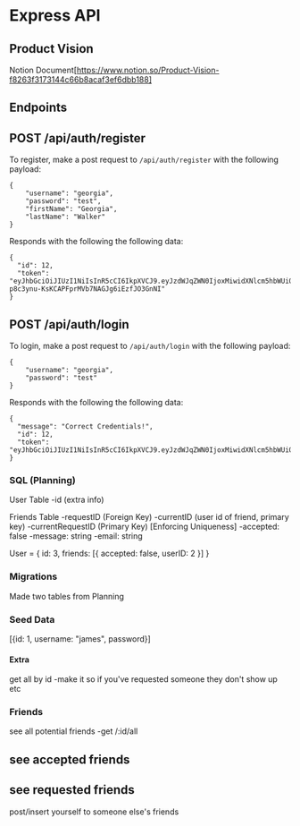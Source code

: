 # Express API

## Product Vision

Notion Document[https://www.notion.so/Product-Vision-f8263f3173144c66b8acaf3ef6dbb188]

## Endpoints

## POST /api/auth/register

To register, make a post request to `/api/auth/register` with the following payload:

```
{
	"username": "georgia",
	"password": "test",
	"firstName": "Georgia",
	"lastName": "Walker"
}
```

Responds with the following the following data:

```
{
  "id": 12,
  "token": "eyJhbGciOiJIUzI1NiIsInR5cCI6IkpXVCJ9.eyJzdWJqZWN0IjoxMiwidXNlcm5hbWUiOiJnZW9yZ2lhIiwiaWF0IjoxNTcxNjExODE1LCJleHAiOjE1NzE2OTgyMTV9.3AbA-p8c3ynu-KsKCAPFprMVb7NAGJg6iEzfJO3GnNI"
}
```

## POST /api/auth/login

To login, make a post request to `/api/auth/login` with the following payload:

```
{
	"username": "georgia",
	"password": "test"
}
```

Responds with the following the following data:

```
{
  "message": "Correct Credentials!",
  "id": 12,
  "token": "eyJhbGciOiJIUzI1NiIsInR5cCI6IkpXVCJ9.eyJzdWJqZWN0IjoxMiwidXNlcm5hbWUiOiJnZW9yZ2lhIiwiaWF0IjoxNTcxNjExODI2LCJleHAiOjE1NzE2OTgyMjZ9.gQ8XCLCRfoM4EuNF5kS_mwin8PJQklJKzFbINf4JE_s"
}
```

### SQL (Planning)

User Table
-id
(extra info)

Friends Table
-requestID (Foreign Key)
-currentID (user id of friend, primary key)
-currentRequestID (Primary Key) [Enforcing Uniqueness]
-accepted: false
-message: string
-email: string

User = {
id: 3,
friends: [{
accepted: false,
userID: 2
}]
}

### Migrations

Made two tables from Planning

### Seed Data

[{id: 1, username: "james", password}]

#### Extra

get all by id
-make it so if you've requested someone they don't show up etc

### Friends

see all potential friends
-get /:id/all

## see accepted friends

## see requested friends

post/insert yourself to someone else's friends
